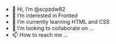 - 👋 Hi, I’m @scpzdw82
- 👀 I’m interested in Fronted
- 🌱 I’m currently learning HTML and CSS
- 💞️ I’m looking to collaborate on ...
- 📫 How to reach me ...

<!---
scpzdw82/scpzdw82 is a ✨ special ✨ repository because its `README.md` (this file) appears on your GitHub profile.
You can click the Preview link to take a look at your changes.
--->
